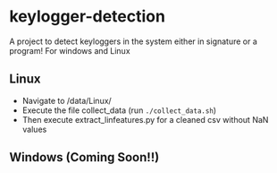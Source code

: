 # keylogger-detection
A project to detect keyloggers in the system either in signature or a program! For windows and Linux

## Linux
* Navigate to /data/Linux/
* Execute the file collect_data (run `./collect_data.sh`)
* Then execute extract_linfeatures.py for a cleaned csv without NaN values

## Windows (Coming Soon!!)
